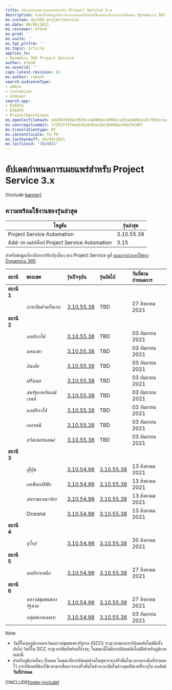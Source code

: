 ```yaml
---
title: อัปเดตกำหนดการเผยแพร่สำหรับ Project Service 3.x
description: หัวข้อนี้ให้ข้อมูลเกี่ยวกับการเผยแพร่ที่พร้อมใช้งานและที่กำลังจะเกิดขึ้นของ Dynamics 365 Project Service Automation
ms.custom: dyn365-projectservice
ms.date: 08/09/2021
ms.reviewer: kfend
ms.prod: ''
ms.suite: ''
ms.tgt_pltfrm: ''
ms.topic: article
applies_to:
- Dynamics 365 Project Service
author: kfend
ms.assetid: ''
caps.latest.revision: 42
ms.author: rumant
search.audienceType:
- admin
- customizer
- enduser
search.app:
- D365CE
- D365PS
- ProjectOperations
ms.openlocfilehash: ed43676954c9535cc84986bc4099cca33ada09ba18c7950ccacb0dec575d0636
ms.sourcegitcommit: 17353ff3f4aeb42a64bac5e1db000ac6def91d07
ms.translationtype: HT
ms.contentlocale: th-TH
ms.lasthandoff: 08/09/2021
ms.locfileid: "7024851"
---
```

# <a name="update-release-schedule-for-project-service-3x"></a>อัปเดตกำหนดการเผยแพร่สำหรับ Project Service 3.x

[!include [banner](../includes/psa-now-project-operations.md)]

## <a name="latest-version-availability"></a>ความพร้อมใช้งานของรุ่นล่าสุด

| โซลูชัน  | รุ่นล่าสุด |
|-------|----|
| Project Service Automation    | 3.10.55.38 |
| Add-in เดสก์ท็อป Project Service Automation                | 3.15          |

สำหรับข้อมูลเกี่ยวกับการปรับปรุงอื่นๆ ของ Project Service ดูที่ [แผนการนำออกใช้ของ Dynamics 365](/dynamics365/release-plans/) 

| สถานี  | ขอบเขต | รุ่นปัจจุบัน | รุ่นถัดไป |  วันที่ตามกำหนดการ
| :---   | :---   | :---   | :---   |:---   |         
|<strong>สถานี 1</strong> | |  |  | |
| | <i>การเปิดตัวครั้งแรก</i> | [3.10.55.38](whats-new-ur-34.md) | TBD | 27 สิงหาคม 2021
|<strong>สถานี 2</strong> | |  |  | |
| | <i>อเมริกาใต้</i> | [3.10.55.38](whats-new-ur-34.md) | TBD | 03 กันยายน 2021
| | <i>แคนาดา</i> | [3.10.55.38](whats-new-ur-34.md) | TBD | 03 กันยายน 2021
| | <i>อินเดีย</i> | [3.10.55.38](whats-new-ur-34.md) | TBD | 03 กันยายน 2021
| | <i>ฝรั่งเศส</i> | [3.10.55.38](whats-new-ur-34.md) | TBD | 03 กันยายน 2021
| | <i>สหรัฐอาหรับเอมิเรตส์</i> | [3.10.55.38](whats-new-ur-34.md) | TBD | 03 กันยายน 2021
| | <i>แอฟริกาใต้</i> | [3.10.55.38](whats-new-ur-34.md) | TBD | 03 กันยายน 2021
| | <i>เยอรมนี</i> | [3.10.55.38](whats-new-ur-34.md) | TBD | 03 กันยายน 2021
| | <i>สวิตเซอร์แลนด์</i> | [3.10.55.38](whats-new-ur-34.md) | TBD | 03 กันยายน 2021
|<strong>สถานี 3</strong> | |  |  | |
| | <i>ญี่ปุ่น</i> | [3.10.54.98](whats-new-ur-33.md) | [3.10.55.38](whats-new-ur-34.md) | 13 สิงหาคม 2021
| | <i>เอเชียแปซิฟิก</i> | [3.10.54.98](whats-new-ur-33.md) | [3.10.55.38](whats-new-ur-34.md) | 13 สิงหาคม 2021
| | <i>สหราชอาณาจักร</i> | [3.10.54.98](whats-new-ur-33.md) | [3.10.55.38](whats-new-ur-34.md) | 13 สิงหาคม 2021
| | <i>Oceana</i> | [3.10.54.98](whats-new-ur-33.md) | [3.10.55.38](whats-new-ur-34.md) | 13 สิงหาคม 2021
|<strong>สถานี 4</strong> | |  |  | |
| | <i>ยุโรป</i> | [3.10.54.98](whats-new-ur-33.md) | [3.10.55.38](whats-new-ur-34.md) | 20 สิงหาคม 2021
|<strong>สถานี 5</strong> | |  |  | |
| | <i>อเมริกาเหนือ</i> | [3.10.54.98](whats-new-ur-33.md) | [3.10.55.38](whats-new-ur-34.md) | 27 สิงหาคม 2021
|<strong>สถานี 6</strong> | |  |  | |
| | <i>คลาวด์ชุมชนของรัฐบาล</i> | [3.10.54.98](whats-new-ur-33.md) | [3.10.55.38](whats-new-ur-34.md) | 27 สิงหาคม 2021
| | <i>กลุ่มสเกลเฉพาะ</i> | [3.10.54.98](whats-new-ur-33.md) | [3.10.55.38](whats-new-ur-34.md) | 03 กันยายน 2021

>[!Note]
> - วันที่ในทุกภูมิภาคยกเว้นคลาวด์ชุมชนของรัฐบาล (GCC) ระบุเวลาของการอัปเดตอัตโนมัติครั้งถัดไป วันที่ใน GCC ระบุเวอร์ชันที่พร้อมใช้งาน; ในขณะนี้ไม่มีการอัปเดตอัตโนมัติสำหรับภูมิภาคเหล่านี้
> - สำหรับภูมิภาคอื่นๆ ทั้งหมด ในขณะที่การอัปเดตส่วนใหญ่ควรจะเสร็จสิ้นในเวลากลางคืนที่กำหนดไว้ การอัปเดตที่ต้องใช้เวลามากขึ้นอาจจะเสร็จสิ้นในช่วงเวลามืดในช่วงสุดสัปดาห์ที่ระบุใน คอลัมน์ **วันที่กำหนด**


[!INCLUDE[footer-include](../includes/footer-banner.md)]
